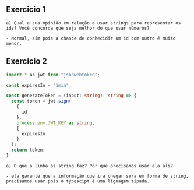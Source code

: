 ## Exercicio 1

    a) Qual a sua opinião em relação a usar strings para representar os ids? Você concorda que seja melhor do que usar números?

    - Normal, sim pois a chance de conhecidir um id com outro é muito menor.


## Exercicio 2
```typescript
import * as jwt from "jsonwebtoken";

const expiresIn = "1min"

const generateToken = (input: string): string => {
  const token = jwt.sign(
    {
      id
    },
    process.env.JWT_KEY as string,
    {
      expiresIn
    }
  );
  return token;
}
```
    a) O que a linha as string faz? Por que precisamos usar ela ali?

    - ela garante que a informação que ira chegar sera em forma de string, precisamos usar pois o typescipt é uma liguagem tipada.